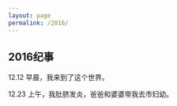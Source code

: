```yaml
---
layout: page
permalink: /2016/
---
```


<h2>2016纪事</h2>
12.12 早晨，我来到了这个世界。

12.23 上午，我肚脐发炎，爸爸和婆婆带我去市妇幼。

